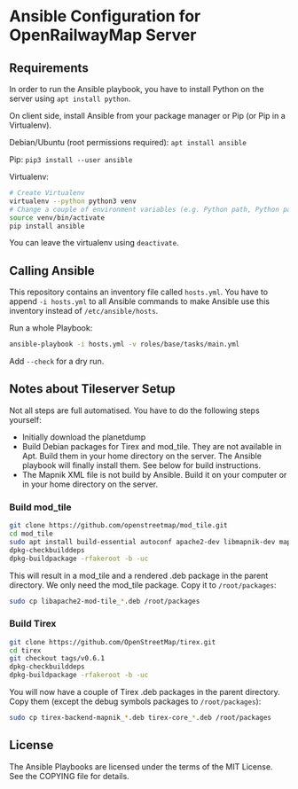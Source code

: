 # Ansible Configuration for OpenRailwayMap Server

## Requirements

In order to run the Ansible playbook, you have to install Python on the server using `apt install python`.

On client side, install Ansible from your package manager or Pip (or Pip in a Virtualenv).

Debian/Ubuntu (root permissions required): `apt install ansible`

Pip: `pip3 install --user ansible`

Virtualenv:

```sh
# Create Virtualenv
virtualenv --python python3 venv
# Change a couple of environment variables (e.g. Python path, Python packages location)
source venv/bin/activate
pip install ansible
```

You can leave the virtualenv using `deactivate`.



## Calling Ansible

This repository contains an inventory file called `hosts.yml`. You have to append `-i hosts.yml` to all Ansible commands to make Ansible use this inventory instead of `/etc/ansible/hosts`.

Run a whole Playbook:

```sh
ansible-playbook -i hosts.yml -v roles/base/tasks/main.yml
```

Add `--check` for a dry run.


## Notes about Tileserver Setup

Not all steps are full automatised. You have to do the following steps yourself:

* Initially download the planetdump
* Build Debian packages for Tirex and mod_tile. They are not available in Apt. Build them in your home directory on the server. The Ansible playbook will finally install them. See below for build instructions.
* The Mapnik XML file is not build by Ansible. Build it on your computer or in your home directory on the server.

### Build mod_tile

```sh
git clone https://github.com/openstreetmap/mod_tile.git
cd mod_tile
sudo apt install build-essential autoconf apache2-dev libmapnik-dev mapnik-utils
dpkg-checkbuilddeps
dpkg-buildpackage -rfakeroot -b -uc
```

This will result in a mod_tile and a rendered .deb package in the parent directory. We only need the mod_tile package. Copy it to `/root/packages`:

```sh
sudo cp libapache2-mod-tile_*.deb /root/packages
```


### Build Tirex

```sh
git clone https://github.com/OpenStreetMap/tirex.git
cd tirex
git checkout tags/v0.6.1
dpkg-checkbuilddeps
dpkg-buildpackage -rfakeroot -b -uc
```

You will now have a couple of Tirex .deb packages in the parent directory. Copy them (except the debug symbols packages to `/root/packages`):

```sh
sudo cp tirex-backend-mapnik_*.deb tirex-core_*.deb /root/packages
```


## License

The Ansible Playbooks are licensed under the terms of the MIT License. See the COPYING file for details.
